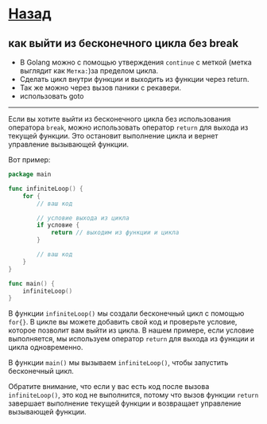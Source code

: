 # [Назад](/L1/L1_.md)

## как выйти из бесконечного цикла без break

- В Golang можно с помощью утверждения `continue` с меткой (метка выглядит как `Метка:`)за пределом цикла.
- Сделать цикл внутри функции и выходить из функции через return.
- Так же можно через вызов паники с рекавери.
- использовать goto

--------------------------------------------------

Если вы хотите выйти из бесконечного цикла без использования оператора `break`, можно использовать оператор `return` для выхода из текущей функции. Это остановит выполнение цикла и вернет управление вызывающей функции.

Вот пример:

```go
package main

func infiniteLoop() {
    for {
        // ваш код

        // условие выхода из цикла
        if условие {
            return // выходим из функции и цикла
        }

        // ваш код
    }
}

func main() {
    infiniteLoop()
}
```

В функции `infiniteLoop()` мы создали бесконечный цикл с помощью `for{}`. В цикле вы можете добавить свой код и проверьте условие, которое позволит вам выйти из цикла. В нашем примере, если условие выполняется, мы используем оператор `return` для выхода из функции и цикла одновременно.

В функции `main()` мы вызываем `infiniteLoop()`, чтобы запустить бесконечный цикл.

Обратите внимание, что если у вас есть код после вызова `infiniteLoop()`, это код не выполнится, потому что вызов функции `return` завершает выполнение текущей функции и возвращает управление вызывающей функции.
